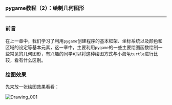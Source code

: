 ### pygame教程（2）：绘制几何图形

---

### 前言

在上一章中，我们学习了利用`pygame`创建程序的基本框架、坐标系统以及颜色和区域的设定等基本元素，这一章中，主要利用`pygame`的一些主要绘图函数绘制一些常见的几何图形，有兴趣的同学可以将这种绘图方式与小海龟`turtle`进行比较，看有什么区别。

### 绘图效果

先来放一张绘图效果看看：

![Drawing_001](/home/iefan/Pictures/Drawing_001.png)

